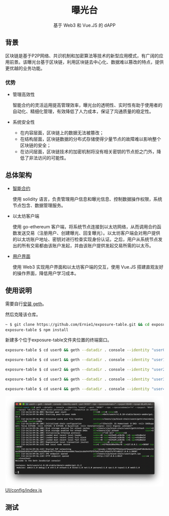 <h1 align="center">曝光台</h1>
<p align="center">
基于 Web3 和 Vue.JS 的 dAPP
</p>

## 背景
区块链是基于P2P网络、共识机制和加密算法等技术的新型应用模式，有广阔的应用前景。该曝光台基于区块链，利用区块链去中心化、数据难以篡改的特点，提供更优越的业务功能。
### 优势
- 管理高效性  
    
    智能合约的灵活运用提高管理效率，曝光台的透明性、实时性有助于使用者的自动化、精细化管理，有效降低了人力成本，保证了沟通质量的稳定性。
- 系统安全性  
    
    - 在内容层面，区块链上的数据无法被篡改；
    - 在结构层面，区块链数据的分布式存储使得少量节点的故障难以影响整个区块链的安全；
    - 在访问层面，区块链技术的加密机制将没有相关密钥的节点拒之门外，降低了非法访问的可能性。
## 总体架构
- [智能合约](ET.sol)

    使用 solidity 语言，负责管理用户信息和曝光信息、控制数据操作权限，系统节点包含、数据管理服务。
- 以太坊客户端

    使用 go-ethereum 客户端，将系统节点连接到以太坊网络，从而调用合约函数发送交易（注册用户、创建曝光、回复曝光）。以太坊客户端会对用户提供的以太坊账户地址、密钥对进行检查实现身份认证。之后，用户从系统节点发出的所有交易都由该账户发起，并由该账户提供发起交易所需的以太币。
- [用户界面](UI/src/components/ET.vue)

    使用 Web3 实现用户界面和以太坊客户端的交互，使用 Vue.JS 搭建直观友好的操作界面，降低用户学习成本。
## 使用说明
需要自行[安装 geth](https://github.com/ethereum/go-ethereum/wiki/Installing-Geth)。

然后克隆该仓库。
```bash
~ $ git clone https://github.com/Ernie1/exposure-table.git && cd exposure-table
exposure-table $ npm install
```
新建多个位于exposure-table文件夹位置的终端窗口。
```bash
exposure-table $ cd user0 && geth --datadir . console --identity "user0" --port "30303" --rpc --rpccorsdomain="*" --rpcport "8545" --rpcapi "db,eth,net,web3,miner,personal,admin" --networkid 15 console
```
```bash
exposure-table $ cd user1 && geth --datadir . console --identity "user1" --port "30304" --rpc --rpccorsdomain="*" --rpcport "8546" --rpcapi "db,eth,net,web3,miner,personal,admin" --networkid 15 console
```
```bash
exposure-table $ cd user2 && geth --datadir . console --identity "user2" --port "30305" --rpc --rpccorsdomain="*" --rpcport "8547" --rpcapi "db,eth,net,web3,miner,personal,admin" --networkid 15 console
```
```bash
exposure-table $ cd user3 && geth --datadir . console --identity "user3" --port "30306" --rpc --rpccorsdomain="*" --rpcport "8548" --rpcapi "db,eth,net,web3,miner,personal,admin" --networkid 15 console
```
```bash
exposure-table $ cd user4 && geth --datadir . console --identity "user4" --port "30307" --rpc --rpccorsdomain="*" --rpcport "8549" --rpcapi "db,eth,net,web3,miner,personal,admin" --networkid 15 console
```

![](screenshot/2018-12-16-17.00.10.png)
[UI/config/index.js](UI/config/index.js)
## 测试